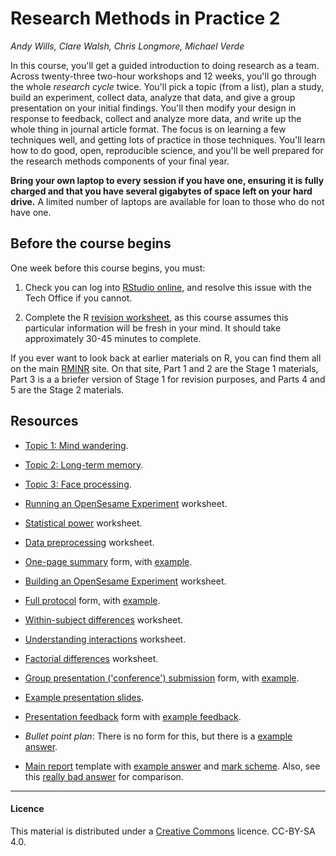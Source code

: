 # Research Methods in Practice 2

_Andy Wills, Clare Walsh, Chris Longmore, Michael Verde_

In this course, you'll get a guided introduction to doing research as a team. Across twenty-three two-hour workshops and 12 weeks, you'll go through the whole _research cycle_ twice. You'll pick a topic (from a list), plan a study, build an experiment, collect data, analyze that data, and give a group presentation on your initial findings. You'll then modify your design in response to feedback, collect and analyze more data, and write up the whole thing in journal article format. The focus is on learning a few techniques well, and getting lots of practice in those techniques. You'll learn how to do good, open, reproducible science, and you'll be well prepared for the research methods components of your final year. 

**Bring your own laptop to every session if you have one, ensuring it is fully charged and that you have several gigabytes of space left on your hard drive.** A limited number of laptops are available for loan to those who do not have one.

## Before the course begins

One week before this course begins, you must:

1. Check you can log into [RStudio online](https://rstudio.plymouth.ac.uk), and resolve this issue with the Tech Office if you cannot.

2. Complete the R [revision worksheet](https://ajwills72.github.io/rminr/revision.html), as this course assumes this particular information will be fresh in your mind. It should take approximately 30-45 minutes to complete.

If you ever want to look back at earlier materials on R, you can find them all on the main [RMINR](https://ajwills72.github.io/rminr) site. On that site, Part 1 and 2 are the Stage 1 materials, Part 3 is a a briefer version of Stage 1 for revision purposes, and Parts 4 and 5 are the Stage 2 materials.

## Resources 

- [Topic 1: Mind wandering](topic1.html).

- [Topic 2: Long-term memory](topic2.html).

- [Topic 3: Face processing](topic3.html).

- [Running an OpenSesame Experiment](openses_task1.html) worksheet.

- [Statistical power](https://ajwills72.github.io/rminr/power.html) worksheet.

- [Data preprocessing](https://ajwills72.github.io/rminr/preproc.html) worksheet. 

- [One-page summary](eg-student/onepagesummary.odt) form, with [example](eg-student/onepagesummary-example.odt).

- [Building an OpenSesame Experiment](openses_task2.html) worksheet.

- [Full protocol](eg-student/protocol.odt) form, with [example](eg-student/protocol-example.odt).

- [Within-subject differences](https://ajwills72.github.io/rminr/anova1.html) worksheet. 

- [Understanding interactions](https://ajwills72.github.io/rminr/anova2.html) worksheet. 

- [Factorial differences](https://ajwills72.github.io/rminr/anova3.html) worksheet. 

- [Group presentation ('conference') submission](eg-student/conference-abstract.odt) form, with [example](eg-student/conference-abstract-eg.odt).

- [Example presentation slides](eg-student/presentation-eg.odt).

- [Presentation feedback](eg-student/pres-feedback.html) form with [example feedback](eg-student/pres-feedback-eg.html).

- _Bullet point plan_: There is no form for this, but there is a [example answer](eg-student/eg-bullet.html).

- [Main report](eg-student/report-proforma.odt) template with [example answer](eg-student/report-eg.pdf) and [mark scheme](eg-student/report-mark-scheme.html). Also, see this [really bad answer](bad-report-eg.odt) for comparison.

___

#### Licence

This material is distributed under a [Creative Commons](https://creativecommons.org/) licence. CC-BY-SA 4.0. 
